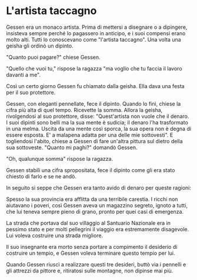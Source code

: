 # L'artista taccagno

Gessen era un monaco artista. Prima di mettersi a disegnare o a dipingere, insisteva sempre perché lo pagassero in anticipo, e i suoi compensi erano molto alti. Tutti lo conoscevano come "l'artista taccagno". Una volta una geisha gli ordinò un dipinto.

"Quanto puoi pagare?" chiese Gessen.

"Quello che vuoi tu," rispose la ragazza "ma voglio che tu faccia il lavoro davanti a me".

Così un certo giorno Gessen fu chiamato dalla geisha. Ella dava una festa per il suo protettore.

Gessen, con eleganti pennellate, fece il dipinto. Quando lo finì, chiese la cifra più alta di quel tempo. Ricevette la somma. Allora la geisha, rivolgendosi al suo protettore, disse: "Quest'artista non vuole che il denaro. I suoi dipinti sono belli ma la sua mente è sudicia; il denaro l'ha trasformato in una melma. Uscita da una mente così sporca, la sua opera non è degna di essere esposta. E' a malapena adatta per una delle mie sottovesti". E togliendosi l'abito, chiese a Gessen di fare un'altra pittura sul dietro della sua sottoveste. "Quanto mi paghi?" domandò Gessen.

"Oh, qualunque somma" rispose la ragazza.

Gessen stabilì una cifra spropositata, fece il dipinto come gli era stato chiesto di farlo e se ne andò.

In seguito si seppe che Gessen era tanto avido di denaro per queste ragioni:

Spesso la sua provincia era afflitta da una terribile carestia. I ricchi non aiutavano i poveri, così Gessen aveva un magazzino segreto, ignoto a tutti, che lui teneva sempre pieno di grano, pronto per quei casi di emergenza.

La strada che portava dal suo villaggio al Santuario Nazionale era in pessimo stato e per molti pellegrini il viaggio era estremamente disagevole. Lui voleva costruire una strada migliore.

Il suo insegnante era morto senza portare a compimento il desiderio di costruire un tempio, e Gessen voleva terminare questo tempio per lui.

Quando Gessen riuscì a realizzare questi tre desideri, buttò via i pennelli e gli attrezzi da pittore e, ritiratosi sulle montagne, non dipinse mai più.
